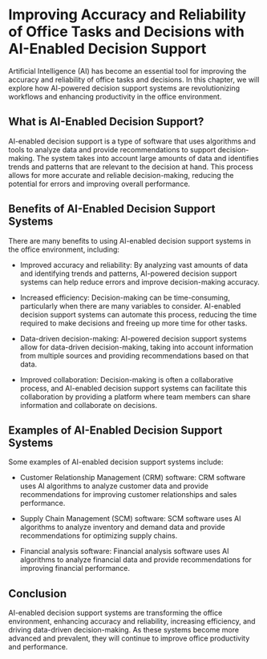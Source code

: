 Improving Accuracy and Reliability of Office Tasks and Decisions with AI-Enabled Decision Support
=====================================================================================================================================================================

Artificial Intelligence (AI) has become an essential tool for improving the accuracy and reliability of office tasks and decisions. In this chapter, we will explore how AI-powered decision support systems are revolutionizing workflows and enhancing productivity in the office environment.

What is AI-Enabled Decision Support?
------------------------------------

AI-enabled decision support is a type of software that uses algorithms and tools to analyze data and provide recommendations to support decision-making. The system takes into account large amounts of data and identifies trends and patterns that are relevant to the decision at hand. This process allows for more accurate and reliable decision-making, reducing the potential for errors and improving overall performance.

Benefits of AI-Enabled Decision Support Systems
-----------------------------------------------

There are many benefits to using AI-enabled decision support systems in the office environment, including:

* Improved accuracy and reliability: By analyzing vast amounts of data and identifying trends and patterns, AI-powered decision support systems can help reduce errors and improve decision-making accuracy.

* Increased efficiency: Decision-making can be time-consuming, particularly when there are many variables to consider. AI-enabled decision support systems can automate this process, reducing the time required to make decisions and freeing up more time for other tasks.

* Data-driven decision-making: AI-powered decision support systems allow for data-driven decision-making, taking into account information from multiple sources and providing recommendations based on that data.

* Improved collaboration: Decision-making is often a collaborative process, and AI-enabled decision support systems can facilitate this collaboration by providing a platform where team members can share information and collaborate on decisions.

Examples of AI-Enabled Decision Support Systems
-----------------------------------------------

Some examples of AI-enabled decision support systems include:

* Customer Relationship Management (CRM) software: CRM software uses AI algorithms to analyze customer data and provide recommendations for improving customer relationships and sales performance.

* Supply Chain Management (SCM) software: SCM software uses AI algorithms to analyze inventory and demand data and provide recommendations for optimizing supply chains.

* Financial analysis software: Financial analysis software uses AI algorithms to analyze financial data and provide recommendations for improving financial performance.

Conclusion
----------

AI-enabled decision support systems are transforming the office environment, enhancing accuracy and reliability, increasing efficiency, and driving data-driven decision-making. As these systems become more advanced and prevalent, they will continue to improve office productivity and performance.
